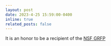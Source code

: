 ```yaml
---
layout: post
date: 2023-4-25 15:59:00-0400
inline: true
related_posts: false
---
```


It is an honor to be a recipient of the [NSF GRFP](https://viterbischool.usc.edu/news/2023/07/usc-computer-science-students-awarded-nsf-graduate-research-fellowships/)
